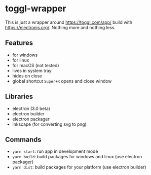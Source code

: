 # toggl-wrapper

This is just a wrapper around https://toggl.com/app/ build with https://electronjs.org/. Nothing more and nothing less.

## Features
- for windows
- for linux
- for macOS (not tested)
- lives in system tray
- hides on close
- global shortcut `Super+R` opens and close window

## Libraries
- electron (3.0 beta)
- electron builder
- electron packager
- inkscape (for converting svg to png)

## Commands
- `yarn start`: run app in development mode
- `yarn build`: build packages for windows and linux (use electron packager)
- `yarn dist`: build packages for your platform (use electron builder)
